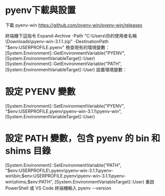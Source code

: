 # pyenv下載與設置
下載 pyenv-win
https://github.com/pyenv-win/pyenv-win/releases

終端機下這指令 
Expand-Archive -Path "C:\Users\你的使用者名稱\Downloads\pyenv-win-3.1.1.zip" -DestinationPath "$env:USERPROFILE\.pyenv"
檢查現有的環境變數：
[System.Environment]::GetEnvironmentVariable("PYENV", [System.EnvironmentVariableTarget]::User)
[System.Environment]::GetEnvironmentVariable("PATH", [System.EnvironmentVariableTarget]::User)
設置環境變數：
# 設定 PYENV 變數
[System.Environment]::SetEnvironmentVariable("PYENV", "$env:USERPROFILE\.pyenv\pyenv-win-3.1.1\pyenv-win", [System.EnvironmentVariableTarget]::User)
# 設定 PATH 變數，包含 pyenv 的 bin 和 shims 目錄
[System.Environment]::SetEnvironmentVariable("PATH", "$env:USERPROFILE\.pyenv\pyenv-win-3.1.1\pyenv-win\bin;$env:USERPROFILE\.pyenv\pyenv-win-3.1.1\pyenv-win\shims;$env:PATH", [System.EnvironmentVariableTarget]::User)
重啟 PowerShell 或 VS Code 終端機輸入
pyenv --version


